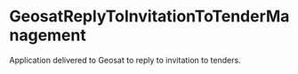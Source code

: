 # GeosatReplyToInvitationToTenderManagement
Application delivered to Geosat to reply to invitation to tenders.
